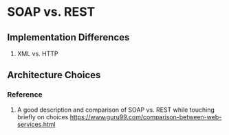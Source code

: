 # SOAP vs. REST

## Implementation Differences

1. XML vs. HTTP


## Architecture Choices


### Reference

1. A good description and comparison of SOAP vs. REST while touching briefly on choices https://www.guru99.com/comparison-between-web-services.html
